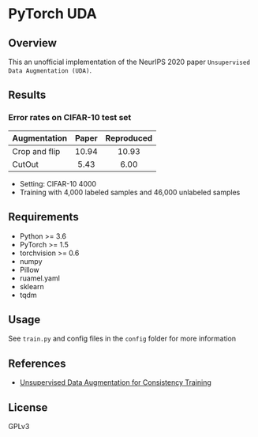 # PyTorch UDA

## Overview

This an unofficial implementation of the NeurIPS 2020 paper ```Unsupervised Data Augmentation (UDA)```.

## Results

### Error rates on CIFAR-10 test set

Augmentation     | Paper        | Reproduced   |
---------------- | :----------: | :----------: |
Crop and flip    | 10.94        | 10.93        |
CutOut           | 5.43         | 6.00         |

* Setting: CIFAR-10 4000
* Training with 4,000 labeled samples and 46,000 unlabeled samples

## Requirements

* Python >= 3.6
* PyTorch >= 1.5
* torchvision >= 0.6
* numpy
* Pillow
* ruamel.yaml
* sklearn
* tqdm

## Usage

See ```train.py``` and config files in the ```config``` folder for more information

## References

- [Unsupervised Data Augmentation for Consistency Training](https://arxiv.org/abs/1904.12848)

## License
GPLv3

